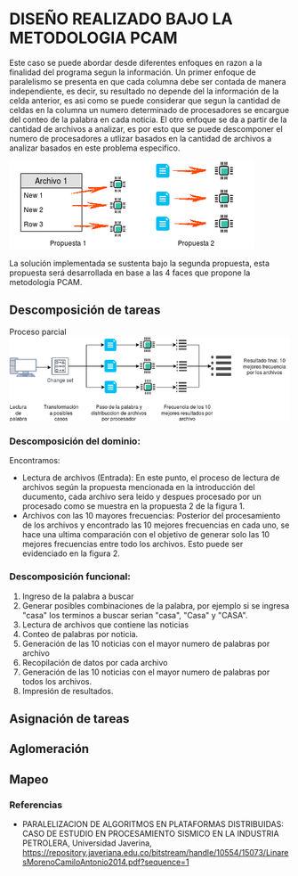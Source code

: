 # DISEÑO REALIZADO BAJO LA METODOLOGIA PCAM

Este caso se puede abordar desde diferentes enfoques en razon a la finalidad del programa segun la información.
Un primer enfoque de paralelismo se presenta en que cada columna debe ser contada de manera independiente, es decir, su resultado no depende del la información de la celda anterior, es asi como se puede considerar que segun la cantidad de celdas en la columna un numero determinado de procesadores se encargue del conteo de la palabra en cada noticia. El otro enfoque se da a partir de la cantidad de archivos a analizar, es por esto que se puede descomponer el numero de procesadores a utlizar basados en la cantidad de archivos a analizar basados en este problema especifico.

![Texto Alt](/src/paralelo/propuesta.png "Propuestas")

La solución implementada se sustenta bajo la segunda propuesta, esta propuesta será desarrollada en base a las 4 faces que propone la metodologia PCAM.

## Descomposición de tareas
Proceso parcial 
![Texto Alt](/src/paralelo/proceso.png "Propuestas")

### Descomposición del dominio:
Encontramos:
* Lectura de archivos (Entrada):
  En este punto, el proceso de lectura de archivos según la propuesta mencionada en la introducción del ducumento, cada archivo sera leido y despues procesado por un procesado como se muestra en la propuesta 2 de la figura 1.
* Archivos con las 10 mayores frecuencias: 
  Posterior del procesamiento de los archivos y encontrado las 10 mejores frecuencias en cada uno, se hace una ultima comparación con el objetivo de generar solo las 10 mejores frecuencias entre todo los archivos. Esto puede ser evidenciado en la figura 2.

### Descomposición funcional:
1. Ingreso de la palabra a buscar
2. Generar posibles combinaciones de la palabra, por ejemplo si se ingresa "casa" los terminos a buscar serian "casa", "Casa" y "CASA". 
3. Lectura de archivos que contiene las noticias
4. Conteo de palabras por noticia.
5. Generación de las 10 noticias con el mayor numero de palabras por archivo
6. Recopilación de datos por cada archivo
7. Generación de las 10 noticias con el mayor numero de palabras por todos los archivos.
8. Impresión de resultados. 


## Asignación de tareas

## Aglomeración

## Mapeo



### Referencias

* PARALELIZACION DE ALGORITMOS EN PLATAFORMAS DISTRIBUIDAS: CASO DE ESTUDIO EN PROCESAMIENTO SISMICO EN LA INDUSTRIA PETROLERA, Universidad Javerina, https://repository.javeriana.edu.co/bitstream/handle/10554/15073/LinaresMorenoCamiloAntonio2014.pdf?sequence=1
